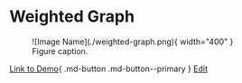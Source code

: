 # Weighted Graph

<figure markdown>
   ![Image Name](./weighted-graph.png){ width="400" }
   <figcaption>Figure caption.</figcaption>
</figure>

[Link to Demo](./weighted-graph.html){ .md-button .md-button--primary }
[Edit]()
